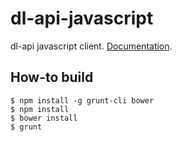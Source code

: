 dl-api-javascript
===

dl-api javascript client. [Documentation](http://doubleleft.github.io/dl-api-javascript/).

How-to build
---

    $ npm install -g grunt-cli bower
    $ npm install 
    $ bower install
    $ grunt

